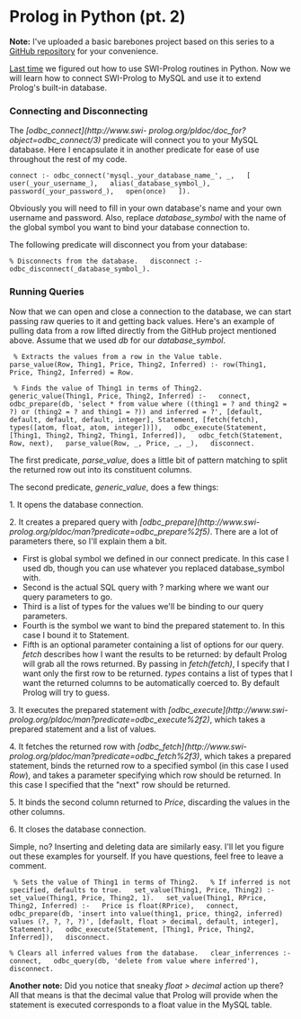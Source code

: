 # Prolog in Python (pt. 2)


**Note:** I've uploaded a basic barebones project based on this series to a [GitHub repository](https://github.com/ryepdx/prolog-mysql-appraise) for your convenience.

[Last time](http://ryepdx.com/2011/09/prolog-in-python-pt-1/ "Prolog in Python
\(pt. 1\)" ) we figured out how to use SWI-Prolog routines in Python. Now we
will learn how to connect SWI-Prolog to MySQL and use it to extend Prolog's
built-in database.

### Connecting and Disconnecting

  
The _[odbc_connect](http://www.swi-
prolog.org/pldoc/doc_for?object=odbc_connect/3)_ predicate will connect you to
your MySQL database. Here I encapsulate it in another predicate for ease of
use throughout the rest of my code.

` connect :- odbc_connect('mysql._your_database_name_', _,  
[ user(_your_username_),  
alias(_database_symbol_),  
password(_your_password_),  
open(once)  
]).  
`

Obviously you will need to fill in your own database's name and your own
username and password. Also, replace _database_symbol_ with the name of the
global symbol you want to bind your database connection to.

The following predicate will disconnect you from your database:

`% Disconnects from the database.  
disconnect :- odbc_disconnect(_database_symbol_).  
`

### Running Queries

  
Now that we can open and close a connection to the database, we can start
passing raw queries to it and getting back values. Here's an example of
pulling data from a row lifted directly from the GitHub project mentioned
above. Assume that we used _db_ for our _database_symbol_.

` % Extracts the values from a row in the Value table.  
parse_value(Row, Thing1, Price, Thing2, Inferred) :- row(Thing1, Price,
Thing2, Inferred) = Row.`

` % Finds the value of Thing1 in terms of Thing2.  
generic_value(Thing1, Price, Thing2, Inferred) :-  
connect,  
odbc_prepare(db, 'select * from value where ((thing1 = ? and thing2 = ?) or
(thing2 = ? and thing1 = ?)) and inferred = ?', [default, default, default,
default, integer], Statement, [fetch(fetch), types([atom, float, atom,
integer])]),  
odbc_execute(Statement, [Thing1, Thing2, Thing2, Thing1, Inferred]),  
odbc_fetch(Statement, Row, next),  
parse_value(Row, _, Price, _, _),  
disconnect.`

The first predicate, _parse_value_, does a little bit of pattern matching to
split the returned row out into its constituent columns.

The second predicate, _generic_value_, does a few things:

1\. It opens the database connection.

2\. It creates a prepared query with _[odbc_prepare](http://www.swi-
prolog.org/pldoc/man?predicate=odbc_prepare%2f5)_. There are a lot of
parameters there, so I'll explain them a bit.

  * First is global symbol we defined in our connect predicate. In this case I used db, though you can use whatever you replaced database_symbol with.
  * Second is the actual SQL query with ? marking where we want our query parameters to go.
  * Third is a list of types for the values we'll be binding to our query parameters.
  * Fourth is the symbol we want to bind the prepared statement to. In this case I bound it to Statement.
  * Fifth is an optional parameter containing a list of options for our query. _fetch_ describes how I want the results to be returned: by default Prolog will grab all the rows returned. By passing in _fetch(fetch)_, I specify that I want only the first row to be returned. _types_ contains a list of types that I want the returned columns to be automatically coerced to. By default Prolog will try to guess.
  

  
3\. It executes the prepared statement with _[odbc_execute](http://www.swi-
prolog.org/pldoc/man?predicate=odbc_execute%2f2)_, which takes a prepared
statement and a list of values.

4\. It fetches the returned row with _[odbc_fetch](http://www.swi-
prolog.org/pldoc/man?predicate=odbc_fetch%2f3)_, which  takes a prepared
statement, binds the returned row to a specified symbol (in this case I used
_Row_), and takes a parameter specifying which row should be returned. In this
case I specified that the "next" row should be returned.

5\. It binds the second column returned to _Price_, discarding the values in
the other columns.

6\. It closes the database connection.

Simple, no? Inserting and deleting data are similarly easy. I'll let you
figure out these examples for yourself. If you have questions, feel free to
leave a comment.

` % Sets the value of Thing1 in terms of Thing2.  
% If inferred is not specified, defaults to true.  
set_value(Thing1, Price, Thing2) :- set_value(Thing1, Price, Thing2, 1).  
set_value(Thing1, RPrice, Thing2, Inferred) :-  
Price is float(RPrice),  
connect,  
odbc_prepare(db, 'insert into value(thing1, price, thing2, inferred) values
(?, ?, ?, ?)', [default, float > decimal, default, integer], Statement),  
odbc_execute(Statement, [Thing1, Price, Thing2, Inferred]),  
disconnect.`

`% Clears all inferred values from the database.  
clear_inferrences :-  
connect,  
odbc_query(db, 'delete from value where inferred'),  
disconnect.`

**Another note:** Did you notice that sneaky _float > decimal_ action up there? All that means is that the decimal value that Prolog will provide when the statement is executed corresponds to a float value in the MySQL table.

